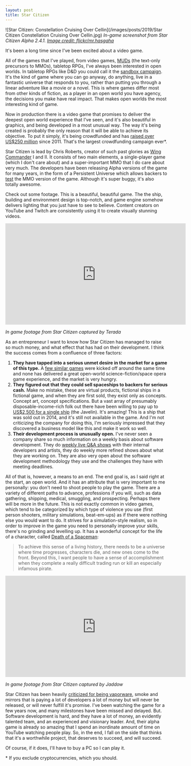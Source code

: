 ```yaml
---
layout: post
title: Star Citizen
---
```


![Star Citizen: Constellation Cruising Over Cellin](/images/posts/2019/Star Citizen Constellation Cruising Over Cellin.jpg)
*In-game screenshot from Star Citizen Alpha 2.4.1. [Image credit: flickr/mr.hasgaha](https://www.flickr.com/photos/hasgaha/28598365540)*

It's been a long time since I've been excited about a video game.

All of the games that I've played, from video games, [MUDs](https://en.wikipedia.org/wiki/MicroMUSE) (the text-only precursors to MMOs), tabletop RPGs, I've always been interested in open worlds. In tabletop RPGs like D&D you could call it the [sandbox campaign](https://en.wikipedia.org/wiki/The_Caverns_of_Thracia). It's the kind of game where you can go anyway, do anything, live in a fantastic universe that responds to you, rather than putting you through a linear adventure like a movie or a novel. This is where games differ most from other kinds of fiction, as a player in an open world you have agency, the decisions you make have real impact. That makes open worlds the most interesting kind of game.

Now in production there is a video game that promises to deliver the deepest open world experience that I've seen, and it's also beautiful in graphics, and being developed in a most unusual way. The way it's being created is probably the only reason that it will be able to achieve its objective. To put it simply, it's being crowdfunded and has [raised over US$250 million](https://www.businessinsider.com/star-citizen-has-raised-over-250-million-squadron-42-set-for-2020-2018-12) since 2011. That's the largest crowdfunding campaign ever*.

Star Citizen is lead by Chris Roberts, creator of such past glories as [Wing Commander](https://en.wikipedia.org/wiki/Wing_Commander_(franchise)) I and II. It consists of two main elements, a single-player game (which I don't care about) and a super-important MMO that I do care about very much. The developers have been releasing Alpha versions of the game for many years, in the form of a Persistent Universe which allows backers to [test](https://robertsspaceindustries.com) the MMO version of the game. Although it's super buggy, it's also totally awesome.

Check out some footage. This is a beautiful, beautiful game. The the ship, building and environment design is top-notch, and game engine somehow delivers lighting that you just have to see to believe. Content creators on YouTube and Twitch are consistently using it to create visually stunning videos.

<div class="videoWrapper">
  <iframe width="560" height="315" src="https://www.youtube.com/embed/HJuL2MfPEdk" frameborder="0" allow="autoplay; encrypted-media" allowfullscreen></iframe>
</div>

*In game footage from Star Citizen captured by Terada*

As an entrepreneur I want to know how Star Citizen has managed to raise so much money, and what effect that has had on their development. I think the success comes from a confluence of three factors:

1. **They have tapped into a serious unmet desire in the market for a game of this type.** A [few similar games](https://www.polygon.com/2016/8/12/12458040/no-mans-sky-star-citizen-elite-dangerous) were kicked off around the same time and none has delivered a great open-world science-fiction/space opera game experience, and the market is very hungry.
2. **They figured out that they could sell spaceships to backers for serious cash.** Make no mistake, these are virtual products, fictional ships in a fictional game, and when they are first sold, they exist only as concepts. Concept art, concept specifications. But a vast array of presumably disposable-income-rich folk out there have been willing to pay up to [US$2,500 for a single ship](https://www.tentonhammer.com/columns/star-citizen-s-2-500-ship-of-dreams) (the Javelin). It's amazing! This is a ship that was sold out in 2014, and it's still not available in the game. And I'm not criticizing the company for doing this, I'm seriously impressed that they discovered a business model like this and make it work so well.
3. **Their development process is unusually open.** I've never seen a company share so much information on a weekly basis about software development. They do [weekly live Q&A shows](https://www.youtube.com/user/RobertsSpaceInd) with their internal developers and artists, they do weekly more refined shows about what they are working on. They are also very open about the software development methodology they use and the challenges they have with meeting deadlines.

All of that is, however, a means to an end. The end goal is, as I said right at the start, an open world. And it has an attribute that is very important to me personally: you don't need to shoot people to play the game. There are a variety of different paths to advance, professions if you will, such as data gathering, shipping, medical, smuggling, and prospecting. Perhaps there will be more in the future. This is not exactly common in video games, which tend to be categorized by which type of violence you use (first person shooters, military simulations, beat-em-ups) as if there were nothing else you would want to do. It strives for a simulation-style realism, so in order to improve in the game you need to personally improve your skills, there's no grinding and levelling up. It has a wonderful concept for the life of a character, called [Death of a Spaceman](https://robertsspaceindustries.com/comm-link/engineering/12879-Death-Of-A-Spaceman):

> To achieve this sense of a living history, there needs to be a universe where time progresses, characters die, and new ones come to the front. Beyond this, I want people to have a sense of accomplishment when they complete a really difficult trading run or kill an especially infamous pirate.

<div class="videoWrapper">
  <iframe width="560" height="315" src="https://www.youtube.com/embed/vYC80Y3mPWw" frameborder="0" allow="autoplay; encrypted-media" allowfullscreen></iframe>
</div>

*In game footage from Star Citizen captured by Jaddow*

Star Citizen has been heavily [criticized for being vaporware](https://www.forbes.com/sites/mattperez/2019/05/01/exclusive-the-saga-of-star-citizen-a-video-game-that-raised-300-millionbut-may-never-be-ready-to-play/#5b39dce35ac9), smoke and mirrors that is paying a lot of developers a lot of money but will never be released, or will never fulfill it's promise. I've been watching the game for a few years now, and many milestones have been missed and delayed. But. Software development is hard, and they have a lot of money, an evidently talented team, and an experienced and visionary leader. And, their alpha game is already so amazing that I spend an inordinate amount of time on YouTube watching people play. So, in the end, I fall on the side that thinks that it's a worthwhile project, that deserves to succeed, and will succeed.

Of course, if it does, I'll have to buy a PC so I can play it.

\* If you exclude cryptocurrencies, which you should.
